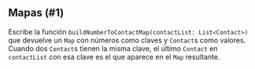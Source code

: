 ## Mapas (#1)

Escribe la función `buildNumberToContactMap(contactList: List<Contact>)` que
devuelve un `Map` con números como claves y `Contact`s como valores. Cuando dos
`Contact`s tienen la misma clave, el último `Contact` en `contactList` con esa
clave es el que aparece en el `Map` resultante.